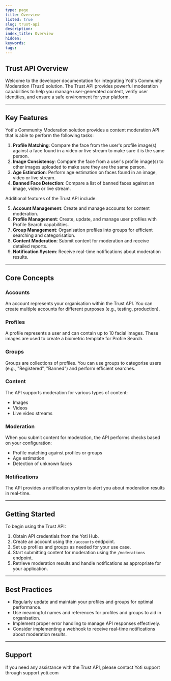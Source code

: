 ```yaml
---
type: page
title: Overview
listed: true
slug: trust-api
description: 
index_title: Overview
hidden: 
keywords: 
tags: 
---
```


## Trust API Overview

Welcome to the developer documentation for integrating Yoti's Community Moderation (Trust) solution. The Trust API provides powerful moderation capabilities to help you manage user-generated content, verify user identities, and ensure a safe environment for your platform.

---

## Key Features

Yoti's Community Moderation solution provides a content moderation API that is able to perform the following tasks:

1. **Profile Matching**: Compare the face from the user's profile image(s) against a face found in a video or live stream to make sure it is the same person.
2. **Image Consistency**: Compare the face from a user's profile image(s) to other images uploaded to make sure they are the same person.
3. **Age Estimation**: Perform age estimation on faces found in an image, video or live stream.
4. **Banned Face Detection**: Compare a list of banned faces against an image, video or live stream.

Additional features of the Trust API include:

5. **Account Management**: Create and manage accounts for content moderation.
6. **Profile Management**: Create, update, and manage user profiles with Profile Search capabilities.
7. **Group Management**: Organisation profiles into groups for efficient searching and categorisation.
8. **Content Moderation**: Submit content for moderation and receive detailed reports.
9. **Notification System**: Receive real-time notifications about moderation results.

---

## Core Concepts

### Accounts

An account represents your organisation within the Trust API. You can create multiple accounts for different purposes (e.g., testing, production).

### Profiles

A profile represents a user and can contain up to 10 facial images. These images are used to create a biometric template for Profile Search.

### Groups

Groups are collections of profiles. You can use groups to categorise users (e.g., "Registered", "Banned") and perform efficient searches.

### Content

The API supports moderation for various types of content:

- Images
- Videos
- Live video streams

### Moderation

When you submit content for moderation, the API performs checks based on your configuration:

- Profile matching against profiles or groups
- Age estimation
- Detection of unknown faces

### Notifications

The API provides a notification system to alert you about moderation results in real-time.

---

## Getting Started

To begin using the Trust API:

1. Obtain API credentials from the Yoti Hub.
2. Create an account using the `/accounts` endpoint.
3. Set up profiles and groups as needed for your use case.
4. Start submitting content for moderation using the `/moderations` endpoint.
5. Retrieve moderation results and handle notifications as appropriate for your application.

---

## Best Practices

- Regularly update and maintain your profiles and groups for optimal performance.
- Use meaningful names and references for profiles and groups to aid in organisation.
- Implement proper error handling to manage API responses effectively.
- Consider implementing a webhook to receive real-time notifications about moderation results.

---

## Support

If you need any assistance with the Trust API, please contact Yoti support through support.yoti.com